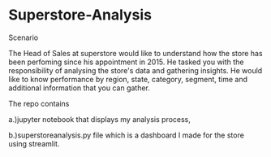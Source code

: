 # Superstore-Analysis
Scenario

The Head of Sales at superstore would like to understand how the store has been perfoming since his appointment in 2015. He tasked you with the responsibility of analysing the store's data and gathering insights. He would like to know performance by region, state, category, segment, time and additional information that you can gather.


The repo contains
  
  a.)jupyter notebook that displays my analysis process, 
  
  b.)superstoreanalysis.py file which is a dashboard I made for the store using streamlit.
